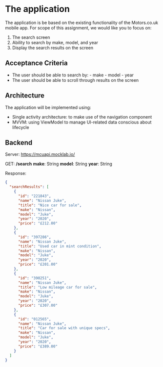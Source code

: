 # The application

The application is be based on the existing functionality of the Motors.co.uk mobile app.
For scope of this assignment, we would like you to focus on:

1. The search screen
2. Ability to search by make, model, and year
3. Display the search results on the screen

## Acceptance Criteria

-   The user should be able to search by:
		- make
		- model
		- year
-   The user should be able to scroll through results on the screen

## Architecture
The application will be implemented using:
- Single activity architecture: to make use of the navigation component
- MVVM: using ViewModel to manage UI-related data conscious about lifecycle

## Backend
Server: https://mcuapi.mocklab.io/

GET: **/search**
**make**: String
**model**: String
**year**: String

Response:
```json
{
  "searchResults": [
    {
      "id": "221843",
      "name": "Nissan Juke",
      "title": "Nice car for sale",
      "make": "Nissan",
      "model": "Juke",
      "year": "2020",
      "price": "£212.00"
    },
    {
      "id": "397286",
      "name": "Nissan Juke",
      "title": "Used car in mint condition",
      "make": "Nissan",
      "model": "Juke",
      "year": "2020",
      "price": "£201.00"
    },
    {
      "id": "390251",
      "name": "Nissan Juke",
      "title": "Low mileage car for sale",
      "make": "Nissan",
      "model": "Juke",
      "year": "2020",
      "price": "£307.00"
    },
    {
      "id": "012565",
      "name": "Nissan Juke",
      "title": "Car for sale with unique specs",
      "make": "Nissan",
      "model": "Juke",
      "year": "2020",
      "price": "£389.00"
    }
  ]
}
```